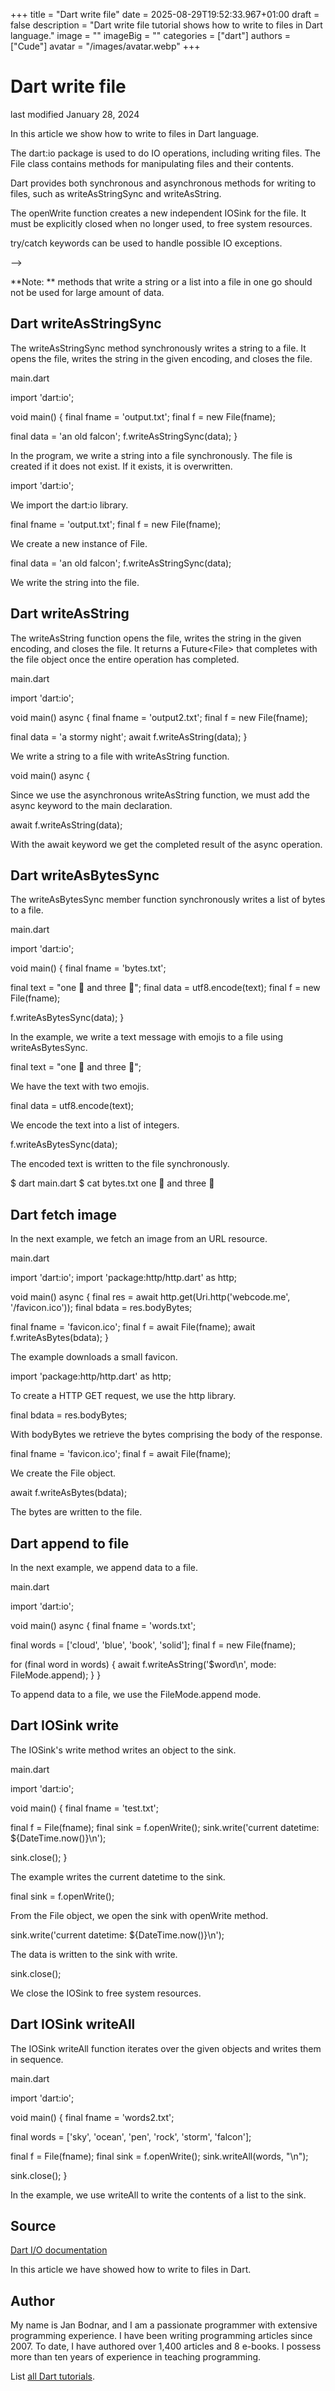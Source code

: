 +++
title = "Dart write file"
date = 2025-08-29T19:52:33.967+01:00
draft = false
description = "Dart write file tutorial shows how to write to files in Dart language."
image = ""
imageBig = ""
categories = ["dart"]
authors = ["Cude"]
avatar = "/images/avatar.webp"
+++

# Dart write file

last modified January 28, 2024

In this article we show how to write to files in Dart language. 

The dart:io package is used to do IO operations, including writing
files. The File class contains methods for manipulating files and
their contents. 

Dart provides both synchronous and asynchronous methods for writing to files, 
such as writeAsStringSync and writeAsString.

The openWrite function creates a new independent
IOSink for the file. It must be explicitly closed when no longer
used, to free system resources.

try/catch keywords can be used to handle possible IO exceptions.

 -->

**Note: ** methods that write a string or a list into a file in one
go should not be used for large amount of data.

## Dart writeAsStringSync

The writeAsStringSync method synchronously writes a string to a
file. It opens the file, writes the string in the given encoding, and closes the
file.

main.dart
  

import 'dart:io';

void main() {
  final fname = 'output.txt';
  final f = new File(fname);

  final data = 'an old falcon';
  f.writeAsStringSync(data);
}

In the program, we write a string into a file synchronously. The file is created 
if it does not exist. If it exists, it is overwritten.

import 'dart:io';

We import the dart:io library.

final fname = 'output.txt';
final f = new File(fname);

We create a new instance of File.

final data = 'an old falcon';
f.writeAsStringSync(data);

We write the string into the file.

## Dart writeAsString

The writeAsString function opens the file, writes the string in the
given encoding, and closes the file. It returns a
Future&lt;File&gt; that completes with the file  object once the
entire operation has completed.

main.dart
  

import 'dart:io';

void main() async {
  final fname = 'output2.txt';
  final f = new File(fname);

  final data = 'a stormy night';
  await f.writeAsString(data);
}

We write a string to a file with writeAsString function.

void main() async {

Since we use the asynchronous writeAsString function, we must add
the async keyword to the main declaration.

await f.writeAsString(data);

With the await keyword we get the completed result of the async 
operation. 

## Dart writeAsBytesSync

The writeAsBytesSync member function synchronously writes a list of
bytes to a file.

main.dart
  

import 'dart:io';

void main() {
  final fname = 'bytes.txt';

  final text = "one 🐘 and three 🐋";
  final data = utf8.encode(text);
  final f = new File(fname);

  f.writeAsBytesSync(data);
}

In the example, we write a text message with emojis to a file using
writeAsBytesSync.

final text = "one 🐘 and three 🐋";

We have the text with two emojis.

final data = utf8.encode(text);

We encode the text into a list of integers.

f.writeAsBytesSync(data);

The encoded text is written to the file synchronously.

$ dart main.dart 
$ cat bytes.txt
one 🐘 and three 🐋

## Dart fetch image

In the next example, we fetch an image from an URL resource.

main.dart
  

import 'dart:io';
import 'package:http/http.dart' as http;

void main() async {
  final res = await http.get(Uri.http('webcode.me', '/favicon.ico'));
  final bdata = res.bodyBytes;

  final fname = 'favicon.ico';
  final f = await File(fname);
  await f.writeAsBytes(bdata);
}

The example downloads a small favicon. 

import 'package:http/http.dart' as http;

To create a HTTP GET request, we use the http library.

final bdata = res.bodyBytes;

With bodyBytes we retrieve the bytes comprising the body of the
response.

final fname = 'favicon.ico';
final f = await File(fname);

We create the File object.

await f.writeAsBytes(bdata);

The bytes are written to the file.

## Dart append to file

In the next example, we append data to a file.

main.dart
  

import 'dart:io';

void main() async {
  final fname = 'words.txt';

  final words = ['cloud', 'blue', 'book', 'solid'];
  final f = new File(fname);

  for (final word in words) {
    await f.writeAsString('$word\n', mode: FileMode.append);
  }
}

To append data to a file, we use the FileMode.append mode.

## Dart IOSink write

The IOSink's write method writes an object to the
sink.

main.dart
  

import 'dart:io';

void main() {
  final fname = 'test.txt';

  final f = File(fname);
  final sink = f.openWrite();
  sink.write('current datetime: ${DateTime.now()}\n');

  sink.close();
}

The example writes the current datetime to the sink. 

final sink = f.openWrite();

From the File object, we open the sink with openWrite
method.

sink.write('current datetime: ${DateTime.now()}\n');

The data is written to the sink with write.

sink.close();

We close the IOSink to free system resources.

## Dart IOSink writeAll

The IOSink writeAll function iterates over the given
objects and writes them in sequence.

main.dart
  

import 'dart:io';

void main() {
  final fname = 'words2.txt';

  final words = ['sky', 'ocean', 'pen', 'rock', 'storm', 'falcon'];

  final f = File(fname);
  final sink = f.openWrite();
  sink.writeAll(words, "\n");

  sink.close();
}

In the example, we use writeAll to write the contents of a list 
to the sink.

## Source

[Dart I/O documentation](https://api.dart.dev/stable/3.2.6/dart-io/dart-io-library.html)

In this article we have showed how to write to files in Dart.

## Author

My name is Jan Bodnar, and I am a passionate programmer with extensive
programming experience. I have been writing programming articles since 2007.
To date, I have authored over 1,400 articles and 8 e-books. I possess more
than ten years of experience in teaching programming.

List [all Dart tutorials](/dart/).